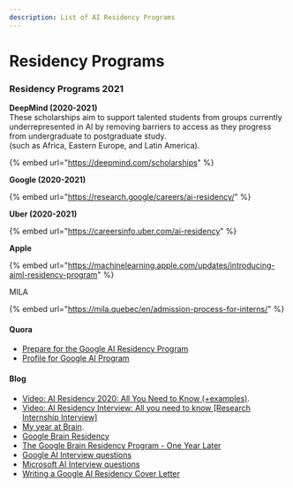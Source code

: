 ```yaml
---
description: List of AI Residency Programs
---
```


# Residency Programs

### Residency Programs 2021

**DeepMind \(2020-2021\)**  
These scholarships aim to support talented students from groups currently underrepresented in AI by removing barriers to access as they progress from undergraduate to postgraduate study.  
\(such as Africa, Eastern Europe, and Latin America\).

{% embed url="https://deepmind.com/scholarships" %}

**Google \(2020-2021\)**

{% embed url="https://research.google/careers/ai-residency/" %}

**Uber \(2020-2021\)**

{% embed url="https://careersinfo.uber.com/ai-residency" %}

**Apple**

{% embed url="https://machinelearning.apple.com/updates/introducing-aiml-residency-program" %}

MILA

{% embed url="https://mila.quebec/en/admission-process-for-interns/" %}



#### Quora

* [Prepare for the Google AI Residency Program](https://www.quora.com/How-should-I-prepare-for-the-interview-of-Google-Brain-Residency-program-in-terms-of-number-of-rounds-of-interview-topics-for-which-I-should-prepare-and-a-typical-profile-required-to-increase-the-chance-of-being-selected)
* [Profile for Google AI Program](https://www.quora.com/Has-anyone-been-accepted-to-the-Google-Brain-Residency-Program-What-was-your-profile-when-you-applied)

#### Blog

* [Video: AI Residency 2020: All You Need to Know \(+examples\)](https://www.youtube.com/watch?v=L_OtjN-KfRc&feature=emb_title).
* [Video: AI Residency Interview: All you need to know \[Research Internship Interview\]](https://www.youtube.com/watch?v=Wj3RfjZwues&feature=emb_title)
* [My year at Brain](http://colinraffel.com/blog/my-year-at-brain.html).
* [Google Brain Residency](http://tinyclouds.org/residency/)
* [The Google Brain Residency Program - One Year Later](https://research.googleblog.com/2017/07/the-google-brain-residency-program-one.html)
* [Google AI Interview questions](https://medium.com/acing-ai/google-ai-interview-questions-acing-the-ai-interview-1791ad7dc3ae)
* [Microsoft AI Interview questions](https://medium.com/acing-ai/microsoft-ai-interview-questions-acing-the-ai-interview-be6972f790ea)
* [Writing a Google AI Residency Cover Letter](https://colinraffel.com/blog/writing-a-google-ai-residency-cover-letter.html)



